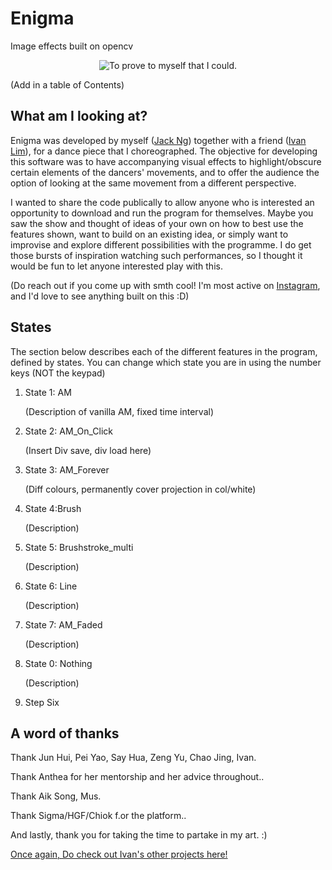 # Enigma
Image effects built on opencv
<p align="center">
  <img src ="https://github.com/jnzj95/Enigma_/blob/main/Enigma%20sample.png" title="To prove to myself that I could.">
 </p>
 <p>(Add in a table of Contents)</p>
 <h2> What am I looking at?
</h2>
<p>
Enigma was developed by myself (<a href="https://github.com/jnzj95">Jack Ng</a>) together with a friend (<a href="https://github.com/Ivan-LZY">Ivan Lim</a>), for a dance piece that I choreographed. The objective for developing this software was to have accompanying visual effects to highlight/obscure certain elements of the dancers' movements, and to offer the audience the option of looking at the same movement from a different perspective.
</p>
<p>
I wanted to share the code publically to allow anyone who is interested an opportunity to download and run the program for themselves. Maybe you saw the show and thought of ideas of your own on how to best use the features shown, want to build on an existing idea, or simply want to improvise and explore different possibilities with the programme. I do get those bursts of inspiration watching such performances, so I thought it would be fun to let anyone interested play with this.
</p>
<p>(Do reach out if you come up with smth cool! I'm most active on <a href="https://www.instagram.com/jkouutktoawski/">Instagram</a>, and I'd love to see anything built on this :D)</p>
<h2> States
</h2>
<p>
The section below describes each of the different features in the program, defined by states. You can change which state you are in using the number keys (NOT the keypad)
</p>
<ol>
 <li>State 1: AM</li>
  <p>(Description of vanilla AM, fixed time interval)</p>
 <li>State 2: AM_On_Click</li>
 <p>(Insert Div save, div load here)</p>
 <li>State 3: AM_Forever</li>
 <p>(Diff colours, permanently cover projection in col/white)</p>
 <li>State 4:Brush</li>
 <p>(Description)</p>
 <li>State 5: Brushstroke_multi</li>
 <p>(Description)</p>
 <li>State 6: Line</li>
 <p>(Description)</p>
 <li>State 7: AM_Faded</li>
 <p>(Description)</p>
 <li>State 0: Nothing</li>
 <p>(Description)</p>
 <li>Step Six</li>
</ol>

<h2> A word of thanks
</h2>

<p>Thank Jun Hui, Pei Yao, Say Hua, Zeng Yu, Chao Jing, Ivan.</p>
<p>Thank Anthea for her mentorship and her advice throughout..</p>
<p>Thank Aik Song, Mus.</p>
<p>Thank Sigma/HGF/Chiok f.or the platform..</p>
<p>And lastly, thank you for taking the time to partake in my art. :)</p>

<p>
 <a href="https://github.com/Ivan-LZY">Once again, Do check out Ivan's other projects here!</a> 
</p>

